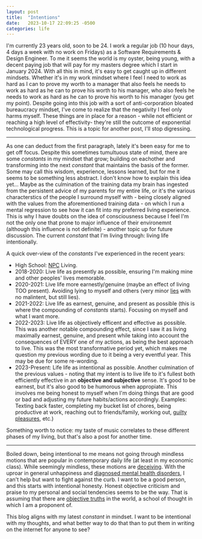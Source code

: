 ```yaml
---
layout: post
title:  "Intentions"
date:   2023-10-17 22:09:25 -0500
categories: life
---
```


I'm currently 23 years old, soon to be 24. I work a regular job (10 hour days, 4 days a week with no work on Fridays) as a Software Requirements & Design Engineer. To me it seems the world is my oyster, being young, with a decent paying job that will pay for my masters degree which I start in January 2024. With all this in mind, it's easy to get caught up in different mindsets. Whether it's in my work mindset where I feel I need to work as hard as I can to prove my worth to a manager that also feels he needs to work as hard as he can to prove his worth to his manager, who also feels he needs to work as hard as he can to prove his worth to his manager (you get my point). Despite going into this job with a sort of anti-corporation bloated bureaucracy mindset, I've come to realize that the negativity I feel only harms myself. These things are in place for a reason - while not efficient or reaching a high level of effectivity- they're still the outcome of exponential technological progress. This is a topic for another post, I'll stop digressing.

---

As one can deduct from the first paragraph, lately it's been easy for me to get off focus. Despite this sometimes tumultuous state of mind, there are some *constants* in my mindset that grow; building on eachother and transforming into the next *constant* that maintains the basis of the former. Some may call this wisdom, experience, lessons learned, but for me it seems to be something less abstract. I don't know how to explain this idea yet... Maybe as the culmination of the training data my brain has ingested from the persistent advice of my parents for my entire life, or it's the various characterstics of the people I surround myself with - being closely aligned with the values from the aforementioned training data - on which I run a mental regression to see how it can fit into my preferred living experience. This is why I have doubts on the idea of consciousness because I feel I'm not the only one that prone to major influence of their environemnt (although this influence is not definite) - another topic up for future discussion. The current *constant* that I'm living through: living life intentionally.

A quick over-view of the *constants* I've experienced in the recent years:
  - High School: [NPC](https://www.urbandictionary.com/define.php?term=NPC) Living.
  - 2018-2020: Live life as presently as possible, ensuring I'm making mine and other peoples' lives memorable.
  - 2020-2021: Live life more earnestly/genuine (maybe an effect of living TOO present). Avoiding lying to myself and others (very minor [lies](https://en.wikipedia.org/wiki/White_lie_(disambiguation)) with no malintent, but still lies).
  - 2021-2022: Live life as earnest, genuine, and present as possible (this is where the compounding of *constants* starts). Focusing on myself and what I want more.
  - 2022-2023: Live life as objectively efficent and effective as possible. This was another notable compounding effect, since I saw it as living maximally earnest, genuine, and present while taking into account the consequences of EVERY one of my actions, as being the best approach to live. This was the most transformative period yet, which makes me question my previous wording due to it being a very eventful year. This may be due for some re-wording.
  - 2023-Present: Life life as intentional as possible. Another culmination of the previous values - noting that my intent is to live life to it's fullest both efficiently effective in an **objective and subjective** sense. It's good to be earnest, but it's also good to be humorous when appropiate. This involves me being honest to myself when I'm doing things that are good or bad and adjusting my future habits/actions accordingly. Examples: Texting back faster, completing my bucket list of chores, being productive at work, reaching out to friends/family, working out, [guilty pleasures](https://en.wikipedia.org/wiki/Recreational_drug_use), etc.)

Something worth to notice: my taste of music correlates to these different phases of my living, but that's also a post for another time.

---

Boiled down, being intentional to me means not going through mindless motions that are popular in contemporary daily life (at least in my economic class). While seemingly mindless, these motions are [deceiving](https://en.wikipedia.org/wiki/Operant_conditioning_chamber). With the uproar in general unhappiness and [diagnosed mental health disorders](https://www.search.org/mental-health-records-in-nics-increase-1491-over-the-past-decade/), I can't help but want to fight against the curb. I want to be a good person, and this starts with intentional honesty. Honest objective criticism and praise to my personal and social tendencies seems to be the way. That is assuming that there are [objective truths](https://en.wikipedia.org/wiki/Scientific_method) in the world, a school of thought in which I am a proponent of.

This blog aligns with my latest *constant* in mindset. I want to be intentional with my thoughts, and what better way to do that than to put them in writing on the internet for anyone to see?

